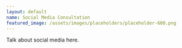 ```yaml
---
layout: default
name: Social Media Consultation
featured_image: /assets/images/placeholders/placeholder-600.png
---
```


Talk about social media here.

<!--more-->